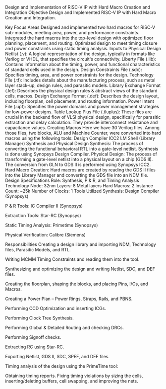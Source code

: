 Design and Implementation of RISC-V IP with Hard Macro Creation and Integration
Objective
Design and Implemented RISC-V IP with Hard Macro Creation and Integration.

Key Focus Areas
Designed and implemented two hard macros for RISC-V sub-modules, meeting area, power, and performance constraints.
Integrated the hard macros into the top-level design with optimized floor planning, placement, and routing.
Optimized design to meet timing closure and power constraints using static timing analysis.
Inputs to Physical Design
Netlist (.v): A logical representation of the design, typically in formats like Verilog or VHDL, that specifies the circuit's connectivity.
Liberty File (.lib): Contains information about the timing, power, and functional characteristics of standard cells used in the design.
Design Constraints File (.sdc): Specifies timing, area, and power constraints for the design.
Technology File (.tf): Includes details about the manufacturing process, such as metal layer stack-up, design rules, and parasitic models.
Library Exchange Format (.lef): Describes the physical design rules & abstract views of the standard cells, macros.
Design Exchange Format (.def): Describes the design layout, including floorplan, cell placement, and routing information.
Power Intent File (.upf): Specifies the power domains and power management strategies for low-power designs.
Table Lookup Plus File (.tluplus): These files are crucial in the backend flow of VLSI physical design, specifically for parasitic extraction and delay calculation. They provide interconnect resistance and capacitance values.
Creating Macros
Here we have 30 Verilog files. Among those files, two blocks, ALU and Machine Counter, were converted into hard macros using the following tools:
Design Compiler
ICC2
LM Shell (Library Manager)
Synthesis and Physical Design
Synthesis: The process of converting the functional behavioral RTL into a gate-level netlist. Synthesis is done using Synopsys Design Compiler.
Physical Design: The process of transforming a gate-level netlist into a physical layout on a chip (GDS II). The conversion from GLN to GDS II is performed using Synopsys ICC2.
Hard Macro Creation: Hard macros are created by reading the GDS II files into the Library Manager and converting the GDS file into an NDM file.
Design Specifications
Role: Synthesis, P & R, and Timing Analysis
Technology Node: 32nm
Layers: 8 Metal layers
Hard Macros: 2
Instance Count: ~25k
Number of Clocks: 1
Tools Utilized
Synthesis: Design Compiler (Synopsys)

P & R Tools: IC Compiler II (Synopsys)

Extraction Tools: Star-RC (Synopsys)

Static Timing Analysis: Primetime (Synopsys)

Physical Verification: Calibre (Siemens)

Responsibilities
Creating a design library and importing NDM, Technology files, Parasitic Models, and RTL.

Writing MCMM Timing Constraints and reading them into the tool.

Synthesizing and optimizing the design and writing Netlist, SDC, and DEF files.

Creating the floorplan, shaping the blocks, and placing Pins, I/Os, and Macros.

Creating a Power Plan – Power Rings, Straps, Rails, and PBNS.

Performing CCD Optimization and inserting ICGs.

Performing Clock Tree Synthesis.

Performing Global & Detailed Routing and checking DRCs.

Performing Signoff checks.

Extracting RC using Star-RC.

Exporting Netlist, GDS II, SDC, SPEF, and DEF files.

Timing analysis of the design using the PrimeTime tool:

Obtaining timing reports.
Fixing timing violations by sizing the cells, inserting/deleting buffers, cell swapping, and improving the nets.
